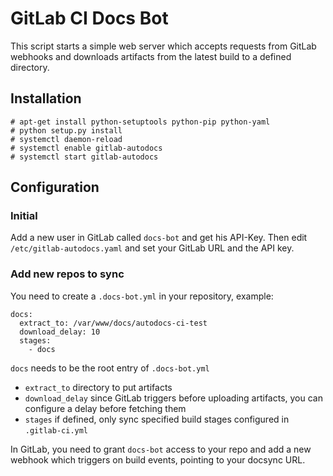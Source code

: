 # GitLab CI Docs Bot

This script starts a simple web server which accepts requests from GitLab
webhooks and downloads artifacts from the latest build to a defined directory.

## Installation

```
# apt-get install python-setuptools python-pip python-yaml
# python setup.py install
# systemctl daemon-reload
# systemctl enable gitlab-autodocs
# systemctl start gitlab-autodocs
```

## Configuration

### Initial

Add a new user in GitLab called `docs-bot` and get his API-Key. Then edit 
`/etc/gitlab-autodocs.yaml` and set your GitLab URL and the API key.

### Add new repos to sync

You need to create a `.docs-bot.yml` in your repository, example:

```
docs:
  extract_to: /var/www/docs/autodocs-ci-test
  download_delay: 10
  stages:
    - docs
```

`docs` needs to be the root entry of `.docs-bot.yml`
- `extract_to` directory to put artifacts
- `download_delay` since GitLab triggers before uploading artifacts, you can
   configure a delay before fetching them
- `stages` if defined, only sync specified build stages configured in 
  `.gitlab-ci.yml`

In GitLab, you need to grant `docs-bot` access to your repo and add a new
webhook which triggers on build events, pointing to your docsync URL.
